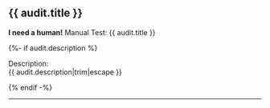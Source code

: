 ## {{ audit.title }}

__I need a human!__ Manual Test: {{ audit.title }}

{%- if audit.description %}

Description:<br>
{{ audit.description|trim|escape }}


{% endif -%}

---